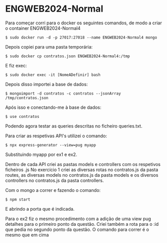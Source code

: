 # ENGWEB2024-Normal

Para começar corri para o docker os seguintes comandos, de modo a criar o container ENGWEB2024-Normal4

    $ sudo docker run -d -p 27017:27018 --name ENGWEB2024-Normal4 mongo

Depois copiei para uma pasta temporária:

    $ sudo docker cp contratos.json ENGWEB2024-Normal4:/tmp

E fiz exec:

    $ sudo docker exec -it [NomeADefinir] bash

Depois disso importei a base de dados:
    
    $ mongoimport -d contratos -c contratos --jsonArray /tmp/contratos.json

Após isso e conectando-me à base de dados:

    $ use contratos

Podendo agora testar as queries descritas no ficheiro queries.txt.




Para criar as respetivas API's utilizei o comando:
    
    $ npx express-generator --view=pug myapp
Substituindo myapp por ex1 e ex2.


Dentro de cada API criei as pastas models e controllers com os respetivos ficheiros .js
No exercício 1 criei as diversas rotas no contratos.js da pasta routes, as diversas models no contratos.js da pasta models e os diversos controllers no contratos.js da pasta controllers.

Com o mongo a correr e fazendo o comando:
    
    $ npm start 

E abrindo a porta que é indicada.



Para o ex2 fiz o mesmo procedimento com a adição de uma view pug detalhes para o primeiro ponto da questão. Criei também a rota para o :id que pedia no segundo ponto da questão. O comando para correr é o mesmo que em cima





